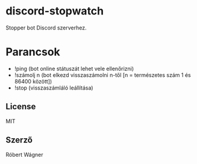 # discord-stopwatch
Stopper bot Discord szerverhez.

# Parancsok

  - !ping (bot online státuszát lehet vele ellenőrizni)
  - !számolj n (bot elkezd visszaszámolni n-től [n = természetes szám 1 és 86400 között])
  - !stop (visszaszámláló leállítása)

License
----

MIT

Szerző
----

Róbert Wágner

